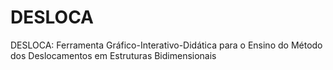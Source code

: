 # DESLOCA
DESLOCA: Ferramenta Gráfico-Interativo-Didática para o Ensino do Método dos Deslocamentos em Estruturas Bidimensionais
